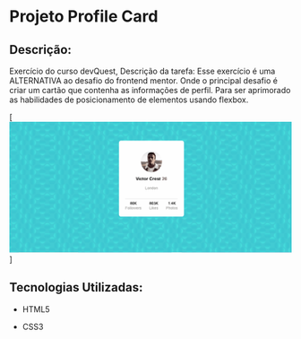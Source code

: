 # Projeto Profile Card

## Descrição:

Exercício do curso devQuest, Descrição da tarefa: Esse exercício é uma ALTERNATIVA ao desafio do frontend mentor. Onde o principal desafio é criar um cartão que contenha as informações de perfil. Para ser aprimorado as habilidades de posicionamento de elementos usando flexbox. 

[<img src="./imegens/tela-exercicio-01.gif">]

## Tecnologias Utilizadas:

- HTML5

- CSS3